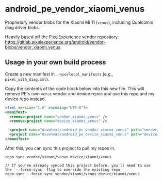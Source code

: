 # android_pe_vendor_xiaomi_venus

Proprietary vendor blobs for the Xiaomi Mi 11 (`venus`), including Qualcomm diag driver blobs.

Heavily based off the PixelExperience vendor repository: https://gitlab.pixelexperience.org/android/vendor-blobs/vendor_xiaomi_venus

## Usage in your own build process

Create a new manifest in `.repo/local_manifests` (e.g., `pixel_with_diag.xml`).

Copy the contents of the code block below into this new file. This will remove PE's own `venus` vendor and device repos and use this repo and my device repo instead.

```xml
<?xml version="1.0" encoding="UTF-8"?>
<manifest>
  <remove-project name="vendor_xiaomi_venus" />
  <remove-project name="device_xiaomi_venus" />

  <project name="davwheat/android_pe_vendor_xiaomi_venus" path="vendor/xiaomi/venus" remote="github" revision="twelve" />
  <project name="davwheat/android_pe_device_xiaomi_venus" path="device/xiaomi/venus" remote="github" revision="twelve" />
</manifest>

```

After this, you can sync this project to pull my repos in.

```
repo sync vendor/xiaomi/venus device/xiaomi/venus

// If you've already synced this project before, you'll need to use the `--force-sync` flag to override the existing repo
repo sync --force-sync vendor/xiaomi/venus device/xiaomi/venus
```
